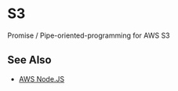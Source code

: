 # S3

Promise / Pipe-oriented-programming for AWS S3

## See Also

* [AWS Node.JS](http://docs.aws.amazon.com/AWSJavaScriptSDK/latest/AWS/S3.html)
